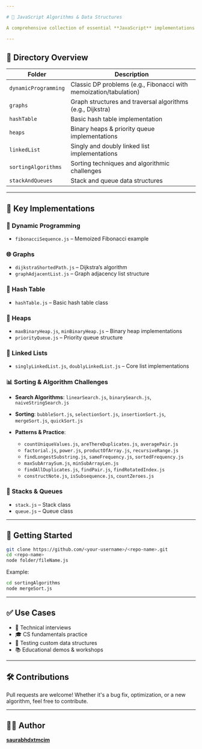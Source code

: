 ```yaml
---

# 🧠 JavaScript Algorithms & Data Structures

A comprehensive collection of essential **JavaScript** implementations for data structures and algorithms. Categorized into folders to aid clarity, study, and interview prep.

---
```


## 📁 Directory Overview

| Folder               | Description                                                       |
| -------------------- | ----------------------------------------------------------------- |
| `dynamicProgramming` | Classic DP problems (e.g., Fibonacci with memoization/tabulation) |
| `graphs`             | Graph structures and traversal algorithms (e.g., Dijkstra)        |
| `hashTable`          | Basic hash table implementation                                   |
| `heaps`              | Binary heaps & priority queue implementations                     |
| `linkedList`         | Singly and doubly linked list implementations                     |
| `sortingAlgorithms`  | Sorting techniques and algorithmic challenges                     |
| `stackAndQueues`     | Stack and queue data structures                                   |

---

## 📌 Key Implementations

### 🔁 Dynamic Programming

* `fibonacciSequence.js` – Memoized Fibonacci example

### 🌐 Graphs

* `dijkstraShortedPath.js` – Dijkstra’s algorithm
* `graphAdjacentList.js` – Graph adjacency list structure

### 🧮 Hash Table

* `hashTable.js` – Basic hash table class

### 🔺 Heaps

* `maxBinaryHeap.js`, `minBinaryHeap.js` – Binary heap implementations
* `priorityQueue.js` – Priority queue structure

### 🔗 Linked Lists

* `singlyLinkedList.js`, `doublyLinkedList.js` – Core list implementations

### 📊 Sorting & Algorithm Challenges

* **Search Algorithms**: `linearSearch.js`, `binarySearch.js`, `naiveStringSearch.js`
* **Sorting**: `bubbleSort.js`, `selectionSort.js`, `insertionSort.js`, `mergeSort.js`, `quickSort.js`
* **Patterns & Practice**:

  * `countUniqueValues.js`, `areThereDuplicates.js`, `averagePair.js`
  * `factorial.js`, `power.js`, `productOfArray.js`, `recursiveRange.js`
  * `findLongestSubstring.js`, `sameFrequency.js`, `sortedFrequency.js`
  * `maxSubArraySum.js`, `minSubArrayLen.js`
  * `findAllDuplicates.js`, `findPair.js`, `findRotatedIndex.js`
  * `constructNote.js`, `isSubsequence.js`, `countZeroes.js`

### 🧱 Stacks & Queues

* `stack.js` – Stack class
* `queue.js` – Queue class

---

## 🚀 Getting Started

```bash
git clone https://github.com/<your-username>/<repo-name>.git
cd <repo-name>
node folder/fileName.js
```

Example:

```bash
cd sortingAlgorithms
node mergeSort.js
```

---

## ✅ Use Cases

* 💼 Technical interviews
* 🎓 CS fundamentals practice
* 🧪 Testing custom data structures
* 📚 Educational demos & workshops

---

## 🛠️ Contributions

Pull requests are welcome! Whether it's a bug fix, optimization, or a new algorithm, feel free to contribute.

---

## 👨‍💻 Author

**[saurabhdxtmcim](https://github.com/saurabhdxtmcim)**


